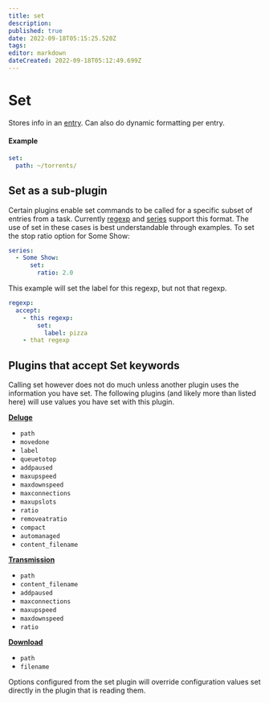 ```yaml
---
title: set
description: 
published: true
date: 2022-09-18T05:15:25.520Z
tags: 
editor: markdown
dateCreated: 2022-09-18T05:12:49.699Z
---
```


# Set

Stores info in an [entry](/Entry). Can also do dynamic formatting per entry.

#### Example

```yaml
set:
  path: ~/torrents/
```

## Set as a sub-plugin

Certain plugins enable set commands to be called for a specific subset of entries from a task. Currently [regexp](/Plugins/regexp) and [series](/Plugins/series) support this format. The use of set in these cases is best understandable through examples.
 To set the stop ratio option for Some Show:

```yaml
series:
  - Some Show:
      set:
        ratio: 2.0
```
This example will set the label for this regexp, but not that regexp.

```yaml
regexp:
  accept:
    - this regexp:
        set:
          label: pizza
    - that regexp
```

## Plugins that accept Set keywords

Calling set however does not do much unless another plugin uses the information you have set. The following plugins (and likely more than listed here) will use values you have set with this plugin.

**[Deluge](/Plugins/deluge)**

 * `path`
 * `movedone`
 * `label`
 * `queuetotop`
 * `addpaused`
 * `maxupspeed`
 * `maxdownspeed`
 * `maxconnections`
 * `maxupslots`
 * `ratio`
 * `removeatratio`
 * `compact`
 * `automanaged`
 * `content_filename`

**[Transmission](/Plugins/transmission)**

 * `path`
 * `content_filename`
 * `addpaused`
 * `maxconnections`
 * `maxupspeed`
 * `maxdownspeed`
 * `ratio`

**[Download](/Plugins/download)**

 * `path`
 * `filename`

Options configured from the set plugin will override configuration values set directly in the plugin that is reading them.
